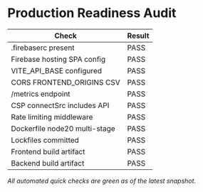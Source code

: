 # Production Readiness Audit

| Check | Result |
| --- | --- |
| .firebaserc present | PASS |
| Firebase hosting SPA config | PASS |
| VITE_API_BASE configured | PASS |
| CORS FRONTEND_ORIGINS CSV | PASS |
| /metrics endpoint | PASS |
| CSP connectSrc includes API | PASS |
| Rate limiting middleware | PASS |
| Dockerfile node20 multi-stage | PASS |
| Lockfiles committed | PASS |
| Frontend build artifact | PASS |
| Backend build artifact | PASS |

_All automated quick checks are green as of the latest snapshot._
